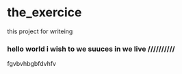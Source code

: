 # the_exercice
this project for writeing
### hello world i wish to we suuces in we live //////////
fgvbvhbgbfdvhfv
